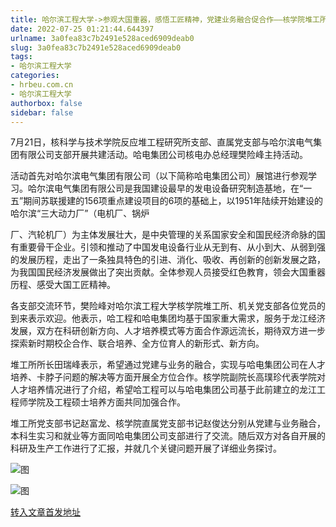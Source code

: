 ```yaml
---
title: 哈尔滨工程大学->参观大国重器，感悟工匠精神，党建业务融合促合作——核学院堆工所、直属党支部与哈电集团公司支部共建活动 | hrbeu.com.cn
date: 2022-07-25 01:21:44.644397
urlname: 3a0fea83c7b2491e528aced6909deab0
slug: 3a0fea83c7b2491e528aced6909deab0
tags: 
- 哈尔滨工程大学
categories:
- hrbeu.com.cn
- 哈尔滨工程大学
authorbox: false
sidebar: false
---
```

7月21日，核科学与技术学院反应堆工程研究所支部、直属党支部与哈尔滨电气集团有限公司支部开展共建活动。哈电集团公司核电办总经理樊险峰主持活动。

活动首先对哈尔滨电气集团有限公司（以下简称哈电集团公司）展馆进行参观学习。哈尔滨电气集团有限公司是我国建设最早的发电设备研究制造基地，在“一五”期间苏联援建的156项重点建设项目的6项的基础上，以1951年陆续开始建设的哈尔滨“三大动力厂”（电机厂、锅炉
<!--more-->
厂、汽轮机厂）为主体发展壮大，是中央管理的关系国家安全和国民经济命脉的国有重要骨干企业。引领和推动了中国发电设备行业从无到有、从小到大、从弱到强的发展历程，走出了一条独具特色的引进、消化、吸收、再创新的创新发展之路，为我国国民经济发展做出了突出贡献。全体参观人员接受红色教育，领会大国重器历程、感受大国工匠精神。

各支部交流环节，樊险峰对哈尔滨工程大学核学院堆工所、机关党支部各位党员的到来表示欢迎。他表示，哈工程和哈电集团均基于国家重大需求，服务于龙江经济发展，双方在科研创新方向、人才培养模式等方面合作源远流长，期待双方进一步探索新时期校企合作、联合培养、全方位育人的新形式、新方向。

堆工所所长田瑞峰表示，希望通过党建与业务的融合，实现与哈电集团公司在人才培养、卡脖子问题的解决等方面开展全方位合作。核学院副院长高璞珍代表学院对人才培养情况进行了介绍，希望哈工程可以与哈电集团公司基于此前建立的龙江工程师学院及工程硕士培养方面共同加强合作。

堆工所党支部书记赵富龙、核学院直属党支部书记赵俊达分别从党建与业务融合，本科生实习和就业等方面同哈电集团公司支部进行了交流。随后双方对各自开展的科研及生产工作进行了汇报，并就几个关键问题开展了详细业务探讨。

![图](http://gongxue.cn/__local/4/0D/DE/2CF8712D281467E17305BC4B965_BDA96E1C_F9B4.jpg)

![图](http://gongxue.cn/__local/C/5B/93/FC9BF52F3ADE5810F56D9B09CC0_155B02BF_86E8.jpg)

[转入文章首发地址](http://gongxue.cn/info/1015/72373.htm)